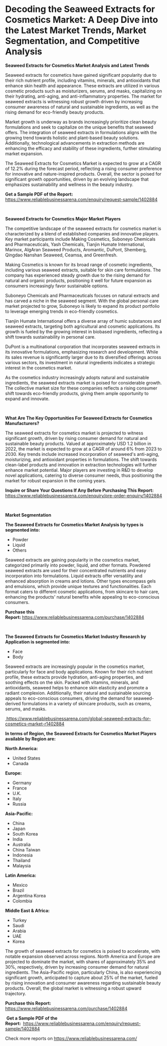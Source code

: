 <p><h1>Decoding the Seaweed Extracts for Cosmetics Market: A Deep Dive into the Latest Market Trends, Market Segmentation, and Competitive Analysis</h1></p><p><strong>Seaweed Extracts for Cosmetics Market Analysis and Latest Trends</strong></p>
<p><p>Seaweed extracts for cosmetics have gained significant popularity due to their rich nutrient profile, including vitamins, minerals, and antioxidants that enhance skin health and appearance. These extracts are utilized in various cosmetic products such as moisturizers, serums, and masks, capitalizing on their hydrating, anti-aging, and anti-inflammatory properties. The market for seaweed extracts is witnessing robust growth driven by increasing consumer awareness of natural and sustainable ingredients, as well as the rising demand for eco-friendly beauty products.</p><p>Market growth is underway as brands increasingly prioritize clean beauty formulations and seek to capitalize on the unique benefits that seaweed offers. The integration of seaweed extracts in formulations aligns with the growing trend towards holistic and plant-based beauty solutions. Additionally, technological advancements in extraction methods are enhancing the efficacy and stability of these ingredients, further stimulating market expansion.</p><p>The Seaweed Extracts for Cosmetics Market is expected to grow at a CAGR of 12.2% during the forecast period, reflecting a rising consumer preference for innovative and nature-inspired products. Overall, the sector is poised for significant growth opportunities, driven by an evolving landscape that emphasizes sustainability and wellness in the beauty industry.</p></p>
<p><strong>Get a Sample PDF of the Report:&nbsp;</strong> <a href="https://www.reliablebusinessarena.com/enquiry/request-sample/1402884?utm_campaign=1990&utm_medium=2&utm_source=Github&utm_content=ia&utm_term=12012025&utm_id=seaweed-extracts-for-cosmetics">https://www.reliablebusinessarena.com/enquiry/request-sample/1402884</a></p>
<p>&nbsp;</p>
<p><strong>Seaweed Extracts for Cosmetics Major Market Players</strong></p>
<p><p>The competitive landscape of the seaweed extracts for cosmetics market is characterized by a blend of established companies and innovative players. Key market participants include Making Cosmetics, Suboneyo Chemicals and Pharmaceuticals, Yash Chemicals, Tianjin Humate International, Marinox, AlgAran Seaweed Products, Aromantic, DuPont, Shemberg, Qingdao Nanshan Seaweed, Ceamsa, and Greenfresh.</p><p>Making Cosmetics is known for its broad range of cosmetic ingredients, including various seaweed extracts, suitable for skin care formulations. The company has experienced steady growth due to the rising demand for natural and organic products, positioning it well for future expansion as consumers increasingly favor sustainable options.</p><p>Suboneyo Chemicals and Pharmaceuticals focuses on natural extracts and has carved a niche in the seaweed segment. With the global personal care market projected to grow, Suboneyo is likely to expand its product portfolio to leverage emerging trends in eco-friendly cosmetics. </p><p>Tianjin Humate International offers a diverse array of humic substances and seaweed extracts, targeting both agricultural and cosmetic applications. Its growth is fueled by the growing interest in biobased ingredients, reflecting a shift towards sustainability in personal care.</p><p>DuPont is a multinational corporation that incorporates seaweed extracts in its innovative formulations, emphasizing research and development. While its sales revenue is significantly larger due to its diversified offerings across various sectors, its investment in natural ingredients indicates a strategic interest in the cosmetics market.</p><p>As the cosmetics industry increasingly adopts natural and sustainable ingredients, the seaweed extracts market is poised for considerable growth. The collective market size for these companies reflects a rising consumer shift towards eco-friendly products, giving them ample opportunity to expand and innovate.</p></p>
<p>&nbsp;</p>
<p><strong>What Are The Key Opportunities For Seaweed Extracts for Cosmetics Manufacturers?</strong></p>
<p><p>The seaweed extracts for cosmetics market is projected to witness significant growth, driven by rising consumer demand for natural and sustainable beauty products. Valued at approximately USD 1.2 billion in 2022, the market is expected to grow at a CAGR of around 6% from 2023 to 2030. Key trends include increased incorporation of seaweed's anti-aging, moisturizing, and antioxidant properties in formulations. The shift towards clean-label products and innovation in extraction technologies will further enhance market potential. Major players are investing in R&D to develop novel applications, catering to diverse consumer needs, thus positioning the market for robust expansion in the coming years.</p></p>
<p><strong>Inquire or Share Your Questions If Any Before Purchasing This Report:</strong> <a href="https://www.reliablebusinessarena.com/enquiry/pre-order-enquiry/1402884?utm_campaign=1990&utm_medium=2&utm_source=Github&utm_content=ia&utm_term=12012025&utm_id=seaweed-extracts-for-cosmetics">https://www.reliablebusinessarena.com/enquiry/pre-order-enquiry/1402884</a></p>
<p>&nbsp;</p>
<p><strong>Market Segmentation</strong></p>
<p><strong>The Seaweed Extracts for Cosmetics Market Analysis by types is segmented into:</strong></p>
<p><ul><li>Powder</li><li>Liquid</li><li>Others</li></ul></p>
<p><p>Seaweed extracts are gaining popularity in the cosmetics market, categorized primarily into powder, liquid, and other formats. Powdered seaweed extracts are used for their concentrated nutrients and easy incorporation into formulations. Liquid extracts offer versatility and enhanced absorption in creams and lotions. Other types encompass gels and emulsions, which provide unique textures and functionalities. Each format caters to different cosmetic applications, from skincare to hair care, enhancing the products' natural benefits while appealing to eco-conscious consumers.</p></p>
<p><strong>Purchase this Report:&nbsp;</strong><a href="https://www.reliablebusinessarena.com/purchase/1402884?utm_campaign=1990&utm_medium=2&utm_source=Github&utm_content=ia&utm_term=12012025&utm_id=seaweed-extracts-for-cosmetics">https://www.reliablebusinessarena.com/purchase/1402884</a></p>
<p>&nbsp;</p>
<p><strong>The Seaweed Extracts for Cosmetics Market Industry Research by Application is segmented into:</strong></p>
<p><ul><li>Face</li><li>Body</li></ul></p>
<p><p>Seaweed extracts are increasingly popular in the cosmetics market, particularly for face and body applications. Known for their rich nutrient profile, these extracts provide hydration, anti-aging properties, and soothing effects on the skin. Packed with vitamins, minerals, and antioxidants, seaweed helps to enhance skin elasticity and promote a radiant complexion. Additionally, their natural and sustainable sourcing appeals to eco-conscious consumers, driving the demand for seaweed-derived formulations in a variety of skincare products, such as creams, serums, and masks.</p></p>
<p><a href="https://www.reliablebusinessarena.com/global-seaweed-extracts-for-cosmetics-market-r1402884?utm_campaign=1990&utm_medium=2&utm_source=Github&utm_content=ia&utm_term=12012025&utm_id=seaweed-extracts-for-cosmetics">&nbsp;https://www.reliablebusinessarena.com/global-seaweed-extracts-for-cosmetics-market-r1402884</a></p>
<p><strong>In terms of Region, the Seaweed Extracts for Cosmetics Market Players available by Region are:</strong></p>
<p>
    <p> <strong> North America: </strong>
        <ul>
            <li>United States</li>
            <li>Canada</li>
        </ul>
        </p> 
    <p> <strong> Europe: </strong>
        <ul>
            <li>Germany</li>
            <li>France</li>
            <li>U.K.</li>
            <li>Italy</li>
            <li>Russia</li>
        </ul>
        </p> 
    <p> <strong> Asia-Pacific: </strong>
        <ul>
            <li>China</li>
            <li>Japan</li>
            <li>South Korea</li>
            <li>India</li>
            <li>Australia</li>
            <li>China Taiwan</li>
            <li>Indonesia</li>
            <li>Thailand</li>
            <li>Malaysia</li>
        </ul>
        </p> 
    <p> <strong> Latin America: </strong>
        <ul>
            <li>Mexico</li>
            <li>Brazil</li>
            <li>Argentina Korea</li>
            <li>Colombia</li>
        </ul>
        </p> 
    <p> <strong> Middle East & Africa: </strong>
        <ul>
            <li>Turkey</li>
            <li>Saudi</li>
            <li>Arabia</li>
            <li>UAE</li>
            <li>Korea</li>
        </ul>
    </p>
    </p>
<p><p>The growth of seaweed extracts for cosmetics is poised to accelerate, with notable expansion observed across regions. North America and Europe are projected to dominate the market, with shares of approximately 35% and 30%, respectively, driven by increasing consumer demand for natural ingredients. The Asia-Pacific region, particularly China, is also experiencing significant growth, anticipated to capture about 25% of the market, fueled by rising innovation and consumer awareness regarding sustainable beauty products. Overall, the global market is witnessing a robust upward trajectory.</p></p>
<p><strong>Purchase this Report: </strong><a href="https://www.reliablebusinessarena.com/purchase/1402884?utm_campaign=1990&utm_medium=2&utm_source=Github&utm_content=ia&utm_term=12012025&utm_id=seaweed-extracts-for-cosmetics">https://www.reliablebusinessarena.com/purchase/1402884</a></p>
<p>&nbsp;<strong>Get a Sample PDF of the Report:&nbsp;&nbsp;</strong><a href="https://www.reliablebusinessarena.com/enquiry/request-sample/1402884?utm_campaign=1990&utm_medium=2&utm_source=Github&utm_content=ia&utm_term=12012025&utm_id=seaweed-extracts-for-cosmetics">https://www.reliablebusinessarena.com/enquiry/request-sample/1402884</a></p>
<p><strong></strong></p>
<p>Check more reports on <a href="https://www.reliablebusinessarena.com/?utm_campaign=1990&utm_medium=2&utm_source=Github&utm_content=ia&utm_term=12012025&utm_id=seaweed-extracts-for-cosmetics">https://www.reliablebusinessarena.com/</a></p>